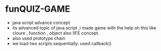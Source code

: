 # funQUIZ-GAME
* java script advance concept
* its advanced topic of java script ,i made game with the help oh this like cloure , function , object also IIFE concept.
* also used prototype chain
* we load two scripts sequentially: used callback()
